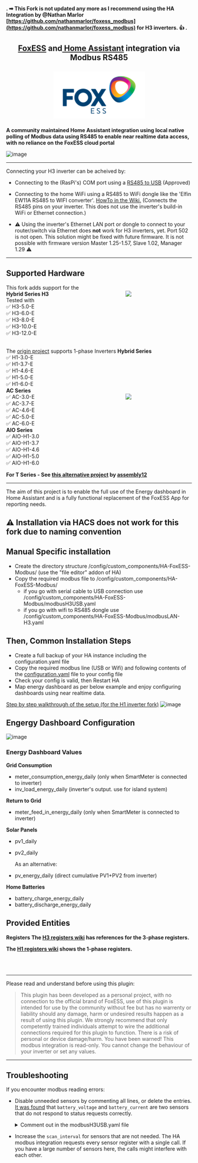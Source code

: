 **. ➡ This Fork is not updated any more as I recommend using the HA Integration by @Nathan Marlor [https://github.com/nathanmarlor/foxess_modbus](https://github.com/nathanmarlor/foxess_modbus) for H3 inverters. 👍 .**
<br>

<h2 align="center">
   <a href="https://www.fox-ess.com">FoxESS</a> and<a href="https://www.home-assistant.io"> Home Assistant</a> integration via Modbus RS485
   </br></br>
   <img src="https://github.com/home-assistant/brands/raw/master/custom_integrations/foxess/logo.png" >
   </br>
</h2>


**A community maintained Home Assistant integration using local native polling of Modbus data using RS485 to enable near realtime data access, with no reliance on the FoxESS cloud portal**

![image](https://user-images.githubusercontent.com/6324545/166502285-eb0ca405-05a3-4722-a698-36e3e6b0f60d.png)


---

Connecting your H3 inverter can be acheived by:  
   
* Connecting to the (RasPi's) COM port using a [RS485 to USB](https://www.reichelt.de/raspberry-pi-usb-rs485-schnittstelle-ch340c-rpi-usb-rs485-p242783.html?&nbc=1) (Approved)
* Connecting to the home WiFi using a RS485 to WiFi dongle like the 'Elfin EW11A RS485 to WIFI converter'. [HowTo in the Wiki.](https://github.com/rsaemann/HA-FoxESS-H3-Modbus/wiki/RS485-via-Wifi) (Connects the RS485 pins on your inverter. This does not use the inverter's build-in WiFi or Ethernet connection.)

* ⚠️ Using the inverter's Ethernet LAN port or dongle to connect to your router/switch via Ethernet does **not** work for H3 inverters, yet. Port 502 is not open. This solution might be fixed with future firmware. It is not possible with firmware version Master 1.25-1.57, Slave 1.02, Manager 1.29 ⚠️
 


---


## Supported Hardware
This fork adds support for the <br><img align="right" width=180 src="https://user-images.githubusercontent.com/13150440/200159634-6bfa1123-b9eb-4f78-b89a-3da9743b2b6f.PNG">
**Hybrid Series H3**<br>
Tested with<br>
✅ H3-5.0-E <br>
✅ H3-6.0-E <br>
✅ H3-8.0-E <br>
✅ H3-10.0-E <br>
✅ H3-12.0-E <br>
<br>

The [origin project](https://github.com/StealthChesnut/HA-FoxESS-Modbus) supports 1-phase Inverters
**Hybrid Series** <br> 
✅ H1-3.0-E <br>
✅ H1-3.7-E <br>
✅ H1-4.6-E <br>
✅ H1-5.0-E <br>
✅ H1-6.0-E <br>
**AC Series** <br><img align="right" width=180 src="https://user-images.githubusercontent.com/6324545/166170598-7077d481-4d65-49b5-9816-1873c97dd853.png" >
✅ AC-3.0-E <br>
✅ AC-3.7-E <br>
✅ AC-4.6-E <br>
✅ AC-5.0-E <br>
✅ AC-6.0-E <br>
**AIO Series** <br>
✅ AIO-H1-3.0 <br>
✅ AIO-H1-3.7 <br>
✅ AIO-H1-4.6 <br>
✅ AIO-H1-5.0 <br>
✅ AIO-H1-6.0 <br>

**For T Series - See [this alternative project](https://github.com/assembly12/Foxess-T-series-ESPHome-Home-Assistant) by [assembly12](https://github.com/assembly12)** <br>

---

<p>The aim of this project is to enable the full use of the Energy dashboard in Home Assistant and is a fully functional replacement of the FoxESS App for reporting needs.</p>

## ⚠️ Installation via HACS does not work for this fork due to naming convention

## Manual Specific installation
* Create the directory structure /config/custom_components/HA-FoxESS-Modbus/ (use the "file editor" addon of HA)
* Copy the required modbus file to /config/custom_components/HA-FoxESS-Modbus/
  * if you go with serial cable to USB connection use /config/custom_components/HA-FoxESS-Modbus/modbusH3USB.yaml
  * if you go with wifi to RS485 dongle use /config/custom_components/HA-FoxESS-Modbus/modbusLAN-H3.yaml

## Then, Common Installation Steps

* Create a full backup of your HA instance including the configuration.yaml file
* Copy the required modbus line (USB or Wifi) and following contents of the [configuration.yaml](https://github.com/rsaemann/HA-FoxESS-H3-Modbus/blob/main/custom_components/HA-FoxESS-Modbus/configuration.yaml) file to your config file
* Check your config is valid, then Restart HA
* Map energy dashboard as per below example and enjoy configuring dashboards using near realtime data.


[Step by step walkthrough of the setup (for the H1 inverter fork)](https://youtu.be/uMPr0V6lTHg)
![image](https://user-images.githubusercontent.com/6324545/166504169-81fd77e8-df5b-40f0-9c1f-9735e59b2723.png)

## Engergy Dashboard Configuration

![image](https://user-images.githubusercontent.com/6324545/166470207-44236718-3f6c-4995-99fe-0a214eda49e6.png)
 

### Energy Dashboard Values

**Grid Consumption**
- meter_consumption_energy_daily  (only when SmartMeter is connected to inverter)
- inv_load_energy_daily  (inverter's output. use for island system)

**Return to Grid**
- meter_feed_in_energy_daily (only when SmartMeter is connected to inverter)

**Solar Panels**

- pv1_daily
- pv2_daily

  As an alternative:
- pv_energy_daily (direct cumulative PV1+PV2 from inverter)

**Home Batteries**

- battery_charge_energy_daily
- battery_discharge_energy_daily

## Provided Entities

**Registers**
**The [H3 registers wiki](https://github.com/rsaemann/HA-FoxESS-H3-Modbus/wiki/H3-Modbus-Registers) has references for the 3-phase registers.**

**The [H1 registers wiki](https://github.com/StealthChesnut/HA-FoxESS-Modbus/wiki/Data-Register-Reference---H1-AC1) shows the 1-phase registers.**


<br>
<br>

---

Please read and understand before using this plugin:

> This plugin has been developed as a personal project, with no connection to the official brand of FoxESS, use of this plugin is intended for use by the community without fee but has no warrenty or liability should any damage, harm or undesired results happen as a result of using this plugin. We strongly recommend that only competently trained individuals attempt to wire the additional connections required for this plugin to function. There is a risk of personal or device damage/harm.
You have been warned!
> This modbus integration is read-only. You cannot change the behaviour of your inverter or set any values.
---
## Troubleshooting

If you encounter modbus reading errors:
- Disable unneeded sensors by commenting all lines, or delete the entries. [It was found](https://github.com/StealthChesnut/HA-FoxESS-Modbus/issues/62) that ``battery_voltage`` and ``battery_current`` are two sensors that do not respond to status requests correctly.
  <details><summary>Comment out in the modbusH3USB.yaml file</summary>
   <p>
      
  ```
  #  - name: "Battery Voltage"
  #    unique_id: foxess_inv1_battery_voltage
  #    scan_interval: 30
  #    address: 31034
  #    state_class: measurement
  #    unit_of_measurement: "V"
  #    data_type: int16
  #    scale: 0.1
  #    precision: 1
  #    device_class: voltage
  #    input_type: holding
  #  - name: "Battery Current"
  #    unique_id: foxess_inv1_battery_current
  #    scan_interval: 30
  #    address: 31035
  #    state_class: measurement
  #    unit_of_measurement: "A"
  #    data_type: int16
  #    scale: 0.1
  #    precision: 1
  #    input_type: holding      
  #    device_class: current
  ```
      
   </p>
</details>

- Increase the ``scan_interval`` for sensors that are not needed. The HA modbus integration requests every sensor register with a single call. If you have a large number of sensors here, the calls might interfere with each other.
